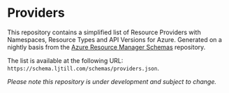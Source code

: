 # Providers

This repository contains a simplified list of Resource Providers with Namespaces, Resource Types and API Versions for Azure. Generated on a nightly basis from the [Azure Resource Manager Schemas](https://github.com/azure/azure-resource-manager-schemas) repository.

The list is available at the following URL: `https://schema.ljtill.com/schemas/providers.json`.

_Please note this repository is under development and subject to change._
